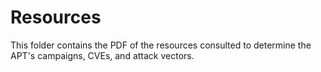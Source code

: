 # Resources

This folder contains the PDF of the resources consulted to determine the APT's campaigns, CVEs, and attack vectors.